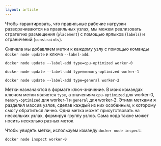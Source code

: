 ```yaml
---
layout: article
---
```


Чтобы гарантировать, что правильные рабочие нагрузки разворачиваются на правильных узлах, мы можем реализовать стратегию размещения (`placement`) с помощью ярлыков (`labels`) и ограничений (`constraints`).

Сначала мы добавляем метки к каждому узлу с помощью команды `docker node update` и ключа `--label-add`.

```
docker node update --label-add type=cpu-optimized worker-0
```

```
docker node update --label-add type=memory-optimized worker-1
```

```
docker node update --label-add type=general worker-2
```

Метки назначаются в формате ключ-значение. В моих командах ключом метки является `type`, а значениям `cpu-optimized` для worker-0, `memory-optimized` для worker-1 и `general` для worker-2. Этими метками я разделил массив узлов, сделав каждый из них особенным, к которому смогу обратиться лично. Одна метка может присутствовать на нескольких узлах, формируя группу узлов. Сама нода также может носить несколько разных меток.

Чтобы увидеть метки, используем команду `docker node inspect`:

```
docker node inspect worker-0
```
